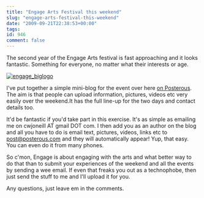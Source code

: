 ```yaml
---
title: "Engage Arts Festival this weekend"
slug: "engage-arts-festival-this-weekend"
date: "2009-09-21T22:38:53+00:00"
tags:
id: 946
comment: false
---
```


The second year of the Engage Arts festival is fast approaching and it looks fantastic. Something for everyone, no matter what their interests or age.

[![engage_biglogo](https://conoroneill.com.s3.amazonaws.com/wp-content/uploads/2009/09/engage_biglogo.png "engage_biglogo")](http://engage.posterous.com/)

I've put together a simple mini-blog for the event over here [on Posterous](http://engage.posterous.com). The aim is that people can upload information, pictures, videos etc very easily over the weekend.It has the full line-up for the two days and contact details too.

It'd be fantastic if you'd take part in this exercise. It's as simple as emailing me on cwjoneill AT gmail DOT com. I then add you as an author on the blog and all you have to do is email text, pictures, videos, links etc to post@posterous.com and they will automatically appear! Yup, that easy. You can even do it from many phones.

So c'mon, Engage is about engaging with the arts and what better way to do that than to submit your experiences of the weekend and all the events by sending a wee email. If even that freaks you out as a technophobe, then just send the stuff to me and I'll upload it for you.

Any questions, just leave em in the comments.
